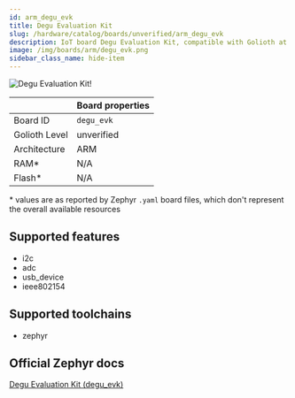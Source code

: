 ```yaml
---
id: arm_degu_evk
title: Degu Evaluation Kit
slug: /hardware/catalog/boards/unverified/arm_degu_evk
description: IoT board Degu Evaluation Kit, compatible with Golioth at unverified level.
image: /img/boards/arm/degu_evk.png
sidebar_class_name: hide-item
---
```


[//]: # (This is an auto-generated file, do not edit! Changes to it will be lost upon re-generation)

![Degu Evaluation Kit!](/img/boards/arm/degu_evk.png "Degu Evaluation Kit")

|                | Board properties     |
| -------------  | -------------------- |
| Board ID       | `degu_evk` |
| Golioth Level  | unverified       |
| Architecture   | ARM |
| RAM*           | N/A |
| Flash*         | N/A |

\* values are as reported by Zephyr `.yaml` board files, which don't represent the overall available resources



## Supported features

* i2c
* adc
* usb_device
* ieee802154

## Supported toolchains

* zephyr

## Official Zephyr docs

[Degu Evaluation Kit (degu_evk)](https://docs.zephyrproject.org/latest/boards/arm/degu_evk/doc/index.html)
